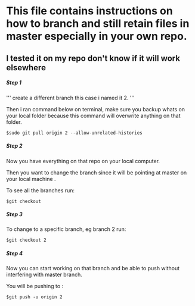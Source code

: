 # This file contains instructions on how to branch and still retain files in master especially in your own repo.
## I tested it on my repo don't know if it will work elsewhere

##### Step 1


''' 
create a different branch this case i named it 2.
'''


Then i ran command below on terminal, make sure you backup whats on your local folder because this command will overwrite anything on that folder.


    $sudo git pull origin 2 --allow-unrelated-histories

##### Step 2

Now you have everything on that repo on your local computer.


Then you want to change the branch since it will be pointing at master on your local machine .


To see all the branches run:


    $git checkout

##### Step 3

To change to a specific branch, eg branch 2 run:


    $git checkout 2

##### Step 4

Now you can start working on that branch and be able to push without interfering with master branch.


You will be pushing to :


    $git push -u origin 2
